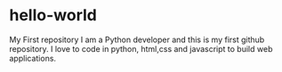 # hello-world
My First repository
I am a Python developer and this is my first github repository.
I love to code in python, html,css and javascript to build web applications.
